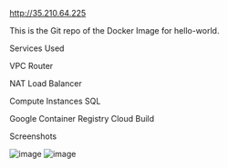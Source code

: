 http://35.210.64.225

This is the Git repo of the Docker Image for hello-world. 

Services Used

VPC
Router

NAT
Load Balancer

Compute Instances
SQL

Google Container Registry
Cloud Build

Screenshots

![image](https://user-images.githubusercontent.com/22668953/166552175-ab61aa6f-2210-4754-9469-f7f09d1c0a61.png)
![image](https://user-images.githubusercontent.com/22668953/166552211-87616d06-12b4-4f0c-9388-45d83452ecd5.png)

